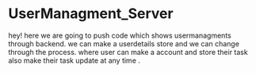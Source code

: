 # UserManagment_Server
hey! here we are going to push code which shows usermanagments through backend. we can make a userdetails store and we can change through the process. where user can make a account and store their task also make their task update at any time . 
